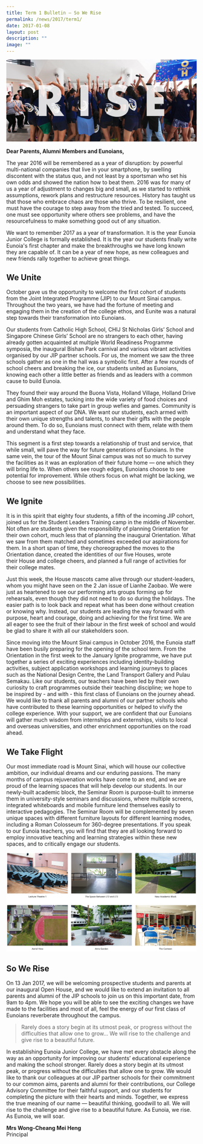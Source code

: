 ```yaml
---
title: Term 1 Bulletin – So We Rise
permalink: /news/2017/term1/
date: 2017-01-08
layout: post
description: ""
image: ""
---
```



![](/images/SoWeRise_Banner.jpg)

**Dear Parents, Alumni Members and Eunoians,**

The year 2016 will be remembered as a year of disruption: by powerful multi-national companies that live in your smartphone, by swelling discontent with the status quo, and not least by a sportsman who set his own odds and showed the nation how to beat them. 2016 was for many of us a year of adjustment to changes big and small, as we started to rethink assumptions, rework plans and restructure resources. History has taught us that those who embrace chaos are those who thrive. To be resilient, one must have the courage to step away from the tried and tested. To succeed, one must see opportunity where others see problems, and have the resourcefulness to make something good out of any situation.

We want to remember 2017 as a year of transformation. It is the year Eunoia Junior College is formally established. It is the year our students finally write Eunoia's first chapter and make the breakthroughs we have long known they are capable of. It can be a year of new hope, as new colleagues and new friends rally together to achieve great things.

## We Unite

October gave us the opportunity to welcome the first cohort of students from the Joint Integrated Programme (JIP) to our Mount Sinai campus. Throughout the two years, we have had the fortune of meeting and engaging them in the creation of the college ethos, and Eunite was a natural step towards their transformation into Eunoians. 

Our students from Catholic High School, CHIJ St Nicholas Girls’ School and Singapore Chinese Girls’ School are no strangers to each other, having already gotten acquainted at multiple World Readiness Programme symposia, the inaugural Bishan Park carnival and various vibrant activities organised by our JIP partner schools. For us, the moment we saw the three schools gather as one in the hall was a symbolic first. After a few rounds of school cheers and breaking the ice, our students united as Eunoians, knowing each other a little better as friends and as leaders with a common cause to build Eunoia.

They found their way around the Buona Vista, Holland Village, Holland Drive and Ghim Moh estates, tucking into the wide variety of food choices and persuading strangers to take part in group wefies and games. Community is an important aspect of our DNA. We want our students, each armed with their own unique strengths and talents, to share their gifts with the people around them. To do so, Eunoians must connect with them, relate with them and understand what they face.

This segment is a first step towards a relationship of trust and service, that while small, will pave the way for future generations of Eunoians. In the same vein, the tour of the Mount Sinai campus was not so much to survey the facilities as it was an exploration of their future home — one which they will bring life to. When others see rough edges, Eunoians choose to see potential for improvement. While others focus on what might be lacking, we choose to see new possibilities.

## We Ignite

It is in this spirit that eighty four students, a fifth of the incoming JIP cohort, joined us for the Student Leaders Training camp in the middle of November. Not often are students given the responsibility of planning Orientation for their own cohort, much less that of planning the inaugural Orientation. What we saw from them matched and sometimes exceeded our aspirations for them. In a short span of time, they choreographed the moves to the Orientation dance, created the identities of our five Houses, wrote their House and college cheers, and planned a full range of activities for their college mates.

Just this week, the House mascots came alive through our student-leaders, whom you might have seen on the 2 Jan issue of Lianhe Zaobao. We were just as heartened to see our performing arts groups forming up for rehearsals, even though they did not need to do so during the holidays. The easier path is to look back and repeat what has been done without creation or knowing why. Instead, our students are leading the way forward with purpose, heart and courage, doing and achieving for the first time. We are all eager to see the fruit of their labour in the first week of school and would be glad to share it with all our stakeholders soon.

Since moving into the Mount Sinai campus in October 2016, the Eunoia staff have been busily preparing for the opening of the school term. From the Orientation in the first week to the January Ignite programme, we have put together a series of exciting experiences including identity-building activities, subject application workshops and learning journeys to places such as the National Design Centre, the Land Transport Gallery and Pulau Semakau. Like our students, our teachers have been led by their own curiosity to craft programmes outside their teaching discipline; we hope to be inspired by - and with - this first class of Eunoians on the journey ahead. We would like to thank all parents and alumni of our partner schools who have contributed to these learning opportunities or helped to vivify the college experience. With your support, we are confident that our Eunoians will gather much wisdom from internships and externships, visits to local and overseas universities, and other enrichment opportunities on the road ahead.

## We Take Flight

Our most immediate road is Mount Sinai, which will house our collective ambition, our individual dreams and our enduring passions. The many months of campus rejuvenation works have come to an end, and we are proud of the learning spaces that will help develop our students. In our newly-built academic block, the Seminar Room is purpose-built to immerse them in university-style seminars and discussions, where multiple screens, integrated whiteboards and mobile furniture lend themselves easily to interactive pedagogies. The Seminar Room will be complemented by seven unique spaces with different furniture layouts for different learning modes, including a Roman Colosseum for 360-degree presentations. If you speak to our Eunoia teachers, you will find that they are all looking forward to employ innovative teaching and learning strategies within these new spaces, and to critically engage our students.

![](/images/swr-17-1.png)


## So We Rise

On 13 Jan 2017, we will be welcoming prospective students and parents at our inaugural Open House, and we would like to extend an invitation to all parents and alumni of the JIP schools to join us on this important date, from 9am to 4pm. We hope you will be able to see the exciting changes we have made to the facilities and most of all, feel the energy of our first class of Eunoians reverberate throughout the campus.

> Rarely does a story begin at its utmost peak, or progress without the difficulties that allow one to grow... We will rise to the challenge and give rise to a beautiful future.

In establishing Eunoia Junior College, we have met every obstacle along the way as an opportunity for improving our students’ educational experience and making the school stronger. Rarely does a story begin at its utmost peak, or progress without the difficulties that allow one to grow. We would like to thank our colleagues at our JIP partner schools for their commitment to our common aims, parents and alumni for their contributions, our College Advisory Committee for their faithful support, and our students for completing the picture with their hearts and minds. Together, we express the true meaning of our name — beautiful thinking, goodwill to all. We will rise to the challenge and give rise to a beautiful future. As Eunoia, we rise. As Eunoia, we will soar.

**Mrs Wong-Cheang Mei Heng**  
Principal